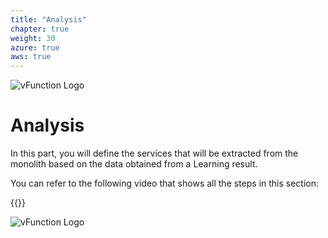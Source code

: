 ```yaml
---
title: "Analysis"
chapter: true
weight: 30
azure: true
aws: true
---
```

![vFunction Logo](/images/vFunction.png)

# Analysis

In this part, you will define the services that will be extracted from the monolith based on the data obtained from a Learning result.

You can refer to the following video that shows all the steps in this section:

{{<youtube XSbdMv2fp2k>}}

![vFunction Logo](/images/vFunction.png)
